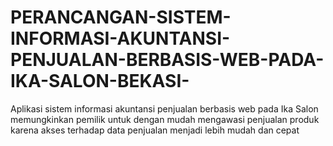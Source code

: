 # PERANCANGAN-SISTEM-INFORMASI-AKUNTANSI-PENJUALAN-BERBASIS-WEB-PADA-IKA-SALON-BEKASI-
Aplikasi sistem informasi akuntansi penjualan berbasis web pada Ika Salon  memungkinkan pemilik untuk dengan mudah mengawasi penjualan produk  karena akses terhadap data penjualan menjadi lebih mudah dan cepat
